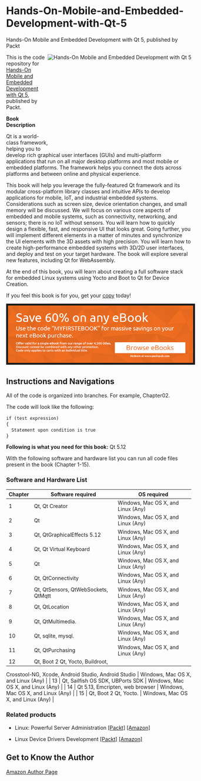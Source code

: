 # Hands-On-Mobile-and-Embedded-Development-with-Qt-5
Hands-On Mobile and Embedded Development with Qt 5, published by Packt

<a href="https://www.packtpub.com/application-development/hands-mobile-and-embedded-development-qt-5?utm_source=github&utm_campaign=9781789614817"><img src="https://www.packtpub.com/media/catalog/product/cache/e4d64343b1bc593f1c5348fe05efa4a6/b/1/b12076_cover.png" alt="Hands-On Mobile and Embedded Development with Qt 5" height="256px" align="right"></a>

This is the code repository for [Hands-On Mobile and Embedded Development with Qt 5](https://www.packtpub.com/application-development/hands-mobile-and-embedded-development-qt-5?utm_source=github&utm_campaign=9781789614817)</a>, published by Packt.

**Book Description**

Qt is a world-class framework, helping you to develop rich graphical user interfaces (GUIs) and multi-platform applications that run on all major desktop platforms and most mobile or embedded platforms. The framework helps you connect the dots across platforms and between online and physical experience.

This book will help you leverage the fully-featured Qt framework and its modular cross-platform library classes and intuitive APIs to develop applications for mobile, IoT, and industrial embedded systems. Considerations such as screen size, device orientation changes, and small memory will be discussed. We will focus on various core aspects of embedded and mobile systems, such as connectivity, networking, and sensors; there is no IoT without sensors. You will learn how to quickly design a flexible, fast, and responsive UI that looks great. Going further, you will implement different elements in a matter of minutes and synchronize the UI elements with the 3D assets with high precision. You will learn how to create high-performance embedded systems with 3D/2D user interfaces, and deploy and test on your target hardware. The book will explore several new features, including Qt for WebAssembly.

At the end of this book, you will learn about creating a full software stack for embedded Linux systems using Yocto and Boot to Qt for Device Creation.

If you feel this book is for you, get your [copy](https://www.amazon.com/dp/B07RH6QM95) today!

<a href="https://www.packtpub.com/?utm_source=github&utm_medium=banner&utm_campaign=GitHubBanner"><img src="https://raw.githubusercontent.com/PacktPublishing/GitHub/master/GitHub.png" 
alt="https://www.packtpub.com/" border="5" /></a>


## Instructions and Navigations
All of the code is organized into branches. For example, Chapter02.

The code will look like the following:
```
if (test expression)
{
  Statement upon condition is true
}
```

**Following is what you need for this book:**
Qt 5.12

With the following software and hardware list you can run all code files present in the book (Chapter 1-15).

### Software and Hardware List

| Chapter  | Software required                   | OS required                        |
| -------- | ------------------------------------| -----------------------------------|
| 1        | Qt, Qt Creator                      | Windows, Mac OS X, and Linux (Any) |
| 2        | Qt                                  | Windows, Mac OS X, and Linux (Any) |
| 3        | Qt, QtGraphicalEffects 5.12         | Windows, Mac OS X, and Linux (Any) |
| 4        | Qt, Qt Virtual Keyboard             | Windows, Mac OS X, and Linux (Any) |
| 5        | Qt                                  | Windows, Mac OS X, and Linux (Any) |
| 6        | Qt, QtConnectivity                  | Windows, Mac OS X, and Linux (Any) |
| 7        | Qt, QtSensors, QtWebSockets, QtMqtt | Windows, Mac OS X, and Linux (Any) |
| 8        | Qt, QtLocation                      | Windows, Mac OS X, and Linux (Any) |
| 9        | Qt, QtMultimedia.                   | Windows, Mac OS X, and Linux (Any) |
| 10       | Qt, sqlite, mysql.                  | Windows, Mac OS X, and Linux (Any) |
| 11       | Qt, QtPurchasing                    | Windows, Mac OS X, and Linux (Any) |
| 12       | Qt, Boot 2 Qt, Yocto, Buildroot, 
Crosstool-NG, Xcode, Android Studio, 
Android Studio                                   | Windows, Mac OS X, and Linux (Any) |
| 13       | Qt, Sailfish OS SDK, UBPorts SDK    | Windows, Mac OS X, and Linux (Any) |
| 14       | Qt 5.13, Emcripten, web browser     | Windows, Mac OS X, and Linux (Any) |
| 15       | Qt, Boot 2 Qt, Yocto.               | Windows, Mac OS X, and Linux (Any) |



### Related products <Other books you may enjoy>
* Linux: Powerful Server Administration [[Packt]](https://www.packtpub.com/networking-and-servers/linux-powerful-server-administration?utm_source=github&utm_medium=repository&utm_campaign=9781788293778) [[Amazon]](https://www.amazon.com/dp/1788293770)

* Linux Device Drivers Development [[Packt]](https://www.packtpub.com/networking-and-servers/linux-device-drivers-development?utm_source=github&utm_medium=repository&utm_campaign=9781785280009) [[Amazon]](https://www.amazon.com/dp/1785280007)

## Get to Know the Author
[Amazon Author Page](amazon.com/author/lornpotter)


